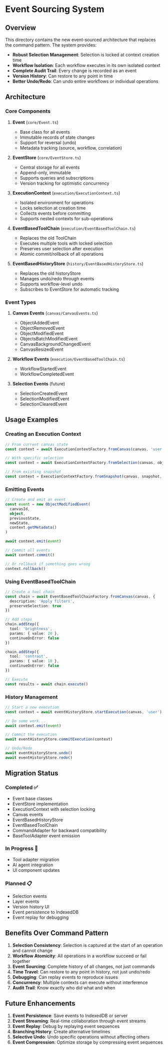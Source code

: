 # Event Sourcing System

## Overview

This directory contains the new event-sourced architecture that replaces the command pattern. The system provides:

- **Robust Selection Management**: Selection is locked at context creation time
- **Workflow Isolation**: Each workflow executes in its own isolated context
- **Complete Audit Trail**: Every change is recorded as an event
- **Version History**: Can restore to any point in time
- **Better Undo/Redo**: Can undo entire workflows or individual operations

## Architecture

### Core Components

1. **Event** (`core/Event.ts`)
   - Base class for all events
   - Immutable records of state changes
   - Support for reversal (undo)
   - Metadata tracking (source, workflow, correlation)

2. **EventStore** (`core/EventStore.ts`)
   - Central storage for all events
   - Append-only, immutable
   - Supports queries and subscriptions
   - Version tracking for optimistic concurrency

3. **ExecutionContext** (`execution/ExecutionContext.ts`)
   - Isolated environment for operations
   - Locks selection at creation time
   - Collects events before committing
   - Supports nested contexts for sub-operations

4. **EventBasedToolChain** (`execution/EventBasedToolChain.ts`)
   - Replaces the old ToolChain
   - Executes multiple tools with locked selection
   - Preserves user selection after execution
   - Atomic commit/rollback of all operations

5. **EventBasedHistoryStore** (`history/EventBasedHistoryStore.ts`)
   - Replaces the old historyStore
   - Manages undo/redo through events
   - Supports workflow-level undo
   - Subscribes to EventStore for automatic tracking

### Event Types

1. **Canvas Events** (`canvas/CanvasEvents.ts`)
   - ObjectAddedEvent
   - ObjectRemovedEvent
   - ObjectModifiedEvent
   - ObjectsBatchModifiedEvent
   - CanvasBackgroundChangedEvent
   - CanvasResizedEvent

2. **Workflow Events** (`execution/EventBasedToolChain.ts`)
   - WorkflowStartedEvent
   - WorkflowCompletedEvent

3. **Selection Events** (future)
   - SelectionCreatedEvent
   - SelectionModifiedEvent
   - SelectionClearedEvent

## Usage Examples

### Creating an Execution Context

```typescript
// From current canvas state
const context = await ExecutionContextFactory.fromCanvas(canvas, 'user')

// With specific selection
const context = await ExecutionContextFactory.fromSelection(canvas, objects, 'ai')

// From existing snapshot
const context = ExecutionContextFactory.fromSnapshot(canvas, snapshot, 'system')
```

### Emitting Events

```typescript
// Create and emit an event
const event = new ObjectModifiedEvent(
  canvasId,
  object,
  previousState,
  newState,
  context.getMetadata()
)

await context.emit(event)

// Commit all events
await context.commit()

// Or rollback if something goes wrong
context.rollback()
```

### Using EventBasedToolChain

```typescript
// Create a tool chain
const chain = await EventBasedToolChainFactory.fromCanvas(canvas, {
  description: 'Apply filters',
  preserveSelection: true
})

// Add steps
chain.addStep({
  tool: 'brightness',
  params: { value: 20 },
  continueOnError: false
})

chain.addStep({
  tool: 'contrast',
  params: { value: 10 },
  continueOnError: false
})

// Execute
const results = await chain.execute()
```

### History Management

```typescript
// Start a new execution
const context = await eventHistoryStore.startExecution(canvas, 'user')

// Do some work...
await context.emit(event)

// Commit the execution
await eventHistoryStore.commitExecution(context)

// Undo/Redo
await eventHistoryStore.undo()
await eventHistoryStore.redo()
```

## Migration Status

### Completed ✅
- Event base classes
- EventStore implementation
- ExecutionContext with selection locking
- Canvas events
- EventBasedHistoryStore
- EventBasedToolChain
- CommandAdapter for backward compatibility
- BaseToolAdapter event emission

### In Progress 🚧
- Tool adapter migration
- AI agent integration
- UI component updates

### Planned 📋
- Selection events
- Layer events
- Version history UI
- Event persistence to IndexedDB
- Event replay for debugging

## Benefits Over Command Pattern

1. **Selection Consistency**: Selection is captured at the start of an operation and cannot change
2. **Workflow Atomicity**: All operations in a workflow succeed or fail together
3. **Event Sourcing**: Complete history of all changes, not just commands
4. **Time Travel**: Can restore to any point in history, not just undo/redo
5. **Debugging**: Can replay events to reproduce issues
6. **Concurrency**: Multiple contexts can execute without interference
7. **Audit Trail**: Know exactly who did what and when

## Future Enhancements

1. **Event Persistence**: Save events to IndexedDB or server
2. **Event Streaming**: Real-time collaboration through event streams
3. **Event Replay**: Debug by replaying event sequences
4. **Branching History**: Create alternative timelines
5. **Selective Undo**: Undo specific operations without affecting others
6. **Event Compression**: Optimize storage by compressing event sequences 